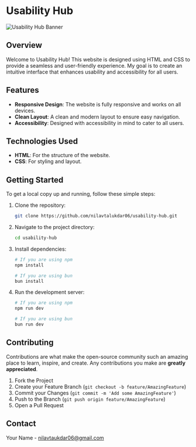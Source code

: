 # Usability Hub

![Usability Hub Banner](public/banner.png)

## Overview

Welcome to Usability Hub! This website is designed using HTML and CSS to provide a seamless and user-friendly experience. My goal is to create an intuitive interface that enhances usability and accessibility for all users.

## Features

- **Responsive Design**: The website is fully responsive and works on all devices.
- **Clean Layout**: A clean and modern layout to ensure easy navigation.
- **Accessibility**: Designed with accessibility in mind to cater to all users.

## Technologies Used

- **HTML**: For the structure of the website.
- **CSS**: For styling and layout.

## Getting Started

To get a local copy up and running, follow these simple steps:

1. Clone the repository:
   ```sh
   git clone https://github.com/nilavtalukdar06/usability-hub.git
   ```
2. Navigate to the project directory:
   ```sh
   cd usability-hub
   ```
3. Install dependencies:

   ```sh
   # If you are using npm
   npm install

   # If you are using bun
   bun install
   ```

4. Run the development server:

   ```sh
   # If you are using npm
   npm run dev

   # If you are using bun
   bun run dev
   ```

## Contributing

Contributions are what make the open-source community such an amazing place to learn, inspire, and create. Any contributions you make are **greatly appreciated**.

1. Fork the Project
2. Create your Feature Branch (`git checkout -b feature/AmazingFeature`)
3. Commit your Changes (`git commit -m 'Add some AmazingFeature'`)
4. Push to the Branch (`git push origin feature/AmazingFeature`)
5. Open a Pull Request

## Contact

Your Name - [nilavtaukdar06@gmail.com](mailto:nilavtalukdar06@gmail.com)
